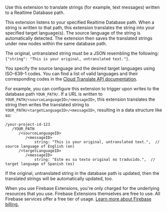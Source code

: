 Use this extension to translate strings (for example, text messages) written to a Realtime Database path.

This extension listens to your specified Realtime Database path. When a string is written to that path, this extension translates the string into your specified target language(s). The source language of the string is automatically detected. The extension then saves the translated strings under new nodes within the same database path.

The original, untranslated string must be a JSON resembling the following: `{"string": "This is your original, untranslated text."}`.

You specify the source language and the desired target languages using ISO-639-1 codes. You can find a list of valid languages and their corresponding codes in the [Cloud Translate API documentation](https://cloud.google.com/translate/docs/languages).

For example, you can configure this extension to trigger upon writes to the database path `YOUR_PATH/`. If a URL is written to `YOUR_PATH/<sourceLanguageID>/<messageID>`, this extension translates the string then writes the translated string to `YOUR_PATH/<targetLanguageID>/<messageID>`, resulting in a data structure like so:

```
/your-project-id-123
   /YOUR_PATH
      /<sourceLanguageID>
         /<messageID>
             string: "This is your original, untranslated text.",  // source language of English (en)
      /<targetLanguageID>
         /<messageID>
             string: "Este es su texto original no traducido.",  // target language of Spanish (es)
```

If the original, untranslated string in the database path is updated, then the translated strings will be automatically updated, too.

When you use Firebase Extensions, you're only charged for the underlying resources that you use. Firebase Extensions themselves are free to use. All Firebase services offer a free tier of usage. [Learn more about Firebase billing.](https://firebase.google.com/pricing)
